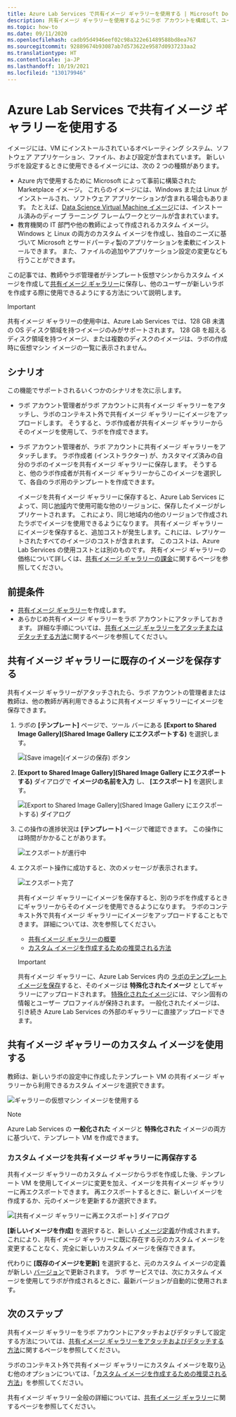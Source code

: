 ```yaml
---
title: Azure Lab Services で共有イメージ ギャラリーを使用する | Microsoft Docs
description: 共有イメージ ギャラリーを使用するようにラボ アカウントを構成して、ユーザーが他のユーザーとイメージを共有したり、他のユーザーがイメージを使用してラボでテンプレート VM を作成したりできるようにする方法について説明します。
ms.topic: how-to
ms.date: 09/11/2020
ms.openlocfilehash: cadb95d4946eef02c98a322e61489588bd8ea767
ms.sourcegitcommit: 92889674b93087ab7d573622e9587d0937233aa2
ms.translationtype: HT
ms.contentlocale: ja-JP
ms.lasthandoff: 10/19/2021
ms.locfileid: "130179946"
---
```

# <a name="use-a-shared-image-gallery-in-azure-lab-services"></a>Azure Lab Services で共有イメージ ギャラリーを使用する

イメージには、VM にインストールされているオペレーティング システム、ソフトウェア アプリケーション、ファイル、および設定が含まれています。  新しいラボを設定するときに使用できるイメージには、次の 2 つの種類があります。
-   Azure 内で使用するために Microsoft によって事前に構築された Marketplace イメージ。  これらのイメージには、Windows または Linux がインストールされ、ソフトウェア アプリケーションが含まれる場合もあります。  たとえば、[Data Science Virtual Machine イメージ](../machine-learning/data-science-virtual-machine/overview.md#whats-included-on-the-dsvm)には、インストール済みのディープ ラーニング フレームワークとツールが含まれています。
-   教育機関の IT 部門や他の教師によって作成されるカスタム イメージ。  Windows と Linux の両方のカスタム イメージを作成し、独自のニーズに基づいて Microsoft とサードパーティ製のアプリケーションを柔軟にインストールできます。  また、ファイルの追加やアプリケーション設定の変更なども行うことができます。

この記事では、教師やラボ管理者がテンプレート仮想マシンからカスタム イメージを作成して[共有イメージ ギャラリー](../virtual-machines/shared-image-galleries.md)に保存し、他のユーザーが新しいラボを作成する際に使用できるようにする方法について説明します。

> [!IMPORTANT]
> 共有イメージ ギャラリーの使用中は、Azure Lab Services では、128 GB 未満の OS ディスク領域を持つイメージのみがサポートされます。 128 GB を超えるディスク領域を持つイメージ、または複数のディスクのイメージは、ラボの作成時に仮想マシン イメージの一覧に表示されません。

## <a name="scenarios"></a>シナリオ
この機能でサポートされるいくつかのシナリオを次に示します。 

- ラボ アカウント管理者がラボ アカウントに共有イメージ ギャラリーをアタッチし、ラボのコンテキスト外で共有イメージ ギャラリーにイメージをアップロードします。 そうすると、ラボ作成者が共有イメージ ギャラリーからそのイメージを使用して、ラボを作成できます。 
- ラボ アカウント管理者が、ラボ アカウントに共有イメージ ギャラリーをアタッチします。 ラボ作成者 (インストラクター) が、カスタマイズ済みの自分のラボのイメージを共有イメージ ギャラリーに保存します。 そうすると、他のラボ作成者が共有イメージ ギャラリーからこのイメージを選択して、各自のラボ用のテンプレートを作成できます。 

    イメージを共有イメージ ギャラリーに保存すると、Azure Lab Services によって、同じ[地域](https://azure.microsoft.com/global-infrastructure/geographies/)内で使用可能な他のリージョンに、保存したイメージがレプリケートされます。 これにより、同じ地域内の他のリージョンで作成されたラボでイメージを使用できるようになります。 共有イメージ ギャラリーにイメージを保存すると、追加コストが発生します。これには、レプリケートされたすべてのイメージのコストが含まれます。 このコストは、Azure Lab Services の使用コストとは別のものです。 共有イメージ ギャラリーの価格について詳しくは、[共有イメージ ギャラリーの課金](../virtual-machines/shared-image-galleries.md#billing)に関するページを参照してください。
    
## <a name="prerequisites"></a>前提条件
- [共有イメージ ギャラリー](../virtual-machines/create-gallery.md)を作成します。
- あらかじめ共有イメージ ギャラリーをラボ アカウントにアタッチしておきます。 詳細な手順については、[共有イメージ ギャラリーをアタッチまたはデタッチする方法](how-to-attach-detach-shared-image-gallery.md)に関するページを参照してください。

## <a name="save-an-image-to-the-shared-image-gallery"></a>共有イメージ ギャラリーに既存のイメージを保存する
共有イメージ ギャラリーがアタッチされたら、ラボ アカウントの管理者または教師は、他の教師が再利用できるように共有イメージ ギャラリーにイメージを保存できます。 

1. ラボの **[テンプレート]** ページで、ツール バーにある **[Export to Shared Image Gallery]\(Shared Image Gallery にエクスポートする\)** を選択します。

    ![[Save image]\(イメージの保存\) ボタン](./media/how-to-use-shared-image-gallery/export-to-shared-image-gallery-button.png)
2. **[Export to Shared Image Gallery]\(Shared Image Gallery にエクスポートする\)** ダイアログで **イメージの名前を入力** し、 **[エクスポート]** を選択します。 

    ![[Export to Shared Image Gallery]\(Shared Image Gallery にエクスポートする\) ダイアログ](./media/how-to-use-shared-image-gallery/export-to-shared-image-gallery-dialog.png)

3. この操作の進捗状況は **[テンプレート]** ページで確認できます。 この操作には時間がかかることがあります。 

    ![エクスポートが進行中](./media/how-to-use-shared-image-gallery/exporting-image-in-progress.png)
4. エクスポート操作に成功すると、次のメッセージが表示されます。

    ![エクスポート完了](./media/how-to-use-shared-image-gallery/exporting-image-completed.png)

    共有イメージ ギャラリーにイメージを保存すると、別のラボを作成するときにギャラリーからそのイメージを使用できるようになります。 ラボのコンテキスト外で共有イメージ ギャラリーにイメージをアップロードすることもできます。 詳細については、次を参照してください。


    - [共有イメージ ギャラリーの概要](../virtual-machines/shared-image-galleries.md)
    - [カスタム イメージを作成するための推奨される方法](approaches-for-custom-image-creation.md)


    > [!IMPORTANT]
    > 共有イメージ ギャラリーに、Azure Lab Services 内の [ラボのテンプレート イメージを保存](how-to-use-shared-image-gallery.md#save-an-image-to-the-shared-image-gallery)すると、そのイメージは **特殊化されたイメージ** としてギャラリーにアップロードされます。 [特殊化されたイメージ](../virtual-machines/shared-image-galleries.md#generalized-and-specialized-images)には、マシン固有の情報とユーザー プロファイルが保持されます。 一般化されたイメージは、引き続き Azure Lab Services の外部のギャラリーに直接アップロードできます。    

## <a name="use-a-custom-image-from-the-shared-image-gallery"></a>共有イメージ ギャラリーのカスタム イメージを使用する
教師は、新しいラボの設定中に作成したテンプレート VM の共有イメージ ギャラリーから利用できるカスタム イメージを選択できます。

![ギャラリーの仮想マシン イメージを使用する](./media/how-to-use-shared-image-gallery/use-shared-image.png)

> [!NOTE]
> Azure Lab Services の **一般化された** イメージと **特殊化された** イメージの両方に基づいて、テンプレート VM を作成できます。

### <a name="resave-a-custom-image-to-shared-image-gallery"></a>カスタム イメージを共有イメージ ギャラリーに再保存する

共有イメージ ギャラリーのカスタム イメージからラボを作成した後、テンプレート VM を使用してイメージに変更を加え、イメージを共有イメージ ギャラリーに再エクスポートできます。  再エクスポートするときに、新しいイメージを作成するか、元のイメージを更新するか選択できます。 

 ![[共有イメージ ギャラリーに再エクスポート] ダイアログ](./media/how-to-use-shared-image-gallery/reexport-to-shared-image-gallery-dialog.png) 

**[新しいイメージを作成]** を選択すると、新しい [イメージ定義](../virtual-machines/shared-image-galleries.md#image-definitions)が作成されます。  これにより、共有イメージ ギャラリーに既に存在する元のカスタム イメージを変更することなく、完全に新しいカスタム イメージを保存できます。

代わりに **[既存のイメージを更新]** を選択すると、元のカスタム イメージの定義が新しい [バージョン](../virtual-machines/shared-image-galleries.md#image-versions)で更新されます。  ラボ サービスでは、次にカスタム イメージを使用してラボが作成されるときに、最新バージョンが自動的に使用されます。

## <a name="next-steps"></a>次のステップ
共有イメージ ギャラリーをラボ アカウントにアタッチおよびデタッチして設定する方法については、[共有イメージ ギャラリーをアタッチおよびデタッチする方法](how-to-attach-detach-shared-image-gallery.md)に関するページを参照してください。

ラボのコンテキスト外で共有イメージ ギャラリーにカスタム イメージを取り込む他のオプションについては、「[カスタム イメージを作成するための推奨される方法](approaches-for-custom-image-creation.md)」を参照してください。

共有イメージ ギャラリー全般の詳細については、[共有イメージ ギャラリー](../virtual-machines/shared-image-galleries.md)に関するページを参照してください。